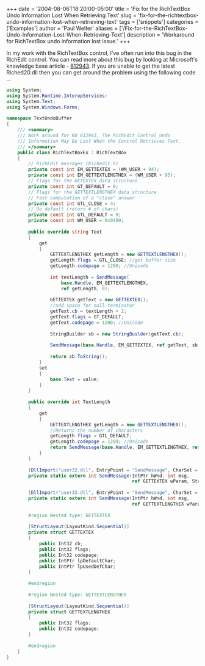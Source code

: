 +++
date = '2004-08-06T18:20:00-05:00'
title = 'Fix for the RichTextBox Undo Information Lost When Retrieving Text'
slug = 'fix-for-the-richtextbox-undo-information-lost-when-retrieving-text'
tags = ['snippets']
categories = ['Examples']
author = 'Paul Welter'
aliases = ['/Fix-for-the-RichTextBox-Undo-Information-Lost-When-Retrieving-Text']
description = 'Workaround for RichTextBox undo information lost issue.'
+++


In my work with the RichTextBox control, I've often run into this bug in the RichEdit control. You can read more about this bug by looking at Microsoft's knowledge base article - [812943](http://support.microsoft.com/default.aspx?scid=kb;en-us;812943). If you are unable to get the latest Riched20.dll then you can get around the problem using the following code …

```csharp
using System;  
using System.Runtime.InteropServices;  
using System.Text;  
using System.Windows.Forms;  
  
namespace TextUndoBuffer  
{  
    /// <summary>    
    /// Work around for KB 812943, The RichEdit Control Undo    
    /// Information May Be Lost When the Control Retrieves Text.   
    /// </summary>    
    public class RichTextBoxEx : RichTextBox  
    {  
        // RichEdit messages (Richedit.h)   
        private const int EM_GETTEXTEX = (WM_USER + 94);  
        private const int EM_GETTEXTLENGTHEX = (WM_USER + 95);  
        // Flags for the GETEXTEX data structure   
        private const int GT_DEFAULT = 0;  
        // Flags for the GETTEXTLENGTHEX data structure   
        // Fast computation of a "close" answer   
        private const int GTL_CLOSE = 4;  
        // Do default (return # of chars)   
        private const int GTL_DEFAULT = 0;   
        private const int WM_USER = 0x0400;  
  
        public override string Text  
        {  
            get  
            {  
                GETTEXTLENGTHEX getLength = new GETTEXTLENGTHEX();  
                getLength.flags = GTL_CLOSE; //get buffer size   
                getLength.codepage = 1200; //Unicode   
                  
                int textLength = SendMessage(  
                    base.Handle, EM_GETTEXTLENGTHEX,   
                    ref getLength, 0);  
  
                GETTEXTEX getText = new GETTEXTEX();  
                //add space for null terminator   
                getText.cb = textLength + 2;   
                getText.flags = GT_DEFAULT;  
                getText.codepage = 1200; //Unicode   
                  
                StringBuilder sb = new StringBuilder(getText.cb);  
                  
                SendMessage(base.Handle, EM_GETTEXTEX, ref getText, sb);  
                  
                return sb.ToString();  
            }  
            set  
            {  
                base.Text = value;  
            }  
        }  
  
        public override int TextLength  
        {  
            get  
            {  
                GETTEXTLENGTHEX getLength = new GETTEXTLENGTHEX();  
                //Returns the number of characters   
                getLength.flags = GTL_DEFAULT;   
                getLength.codepage = 1200; //Unicode   
                return SendMessage(base.Handle, EM_GETTEXTLENGTHEX, ref getLength, 0);  
            }  
        }  
  
        [DllImport("user32.dll", EntryPoint = "SendMessage", CharSet = CharSet.Auto)]  
        private static extern int SendMessage(IntPtr hWnd, int msg,  
                                              ref GETTEXTEX wParam, StringBuilder lParam);  
  
        [DllImport("user32.dll", EntryPoint = "SendMessage", CharSet = CharSet.Auto)]  
        private static extern int SendMessage(IntPtr hWnd, int msg,  
                                              ref GETTEXTLENGTHEX wParam, int lParam);  
 
        #region Nested type: GETTEXTEX  
  
        [StructLayout(LayoutKind.Sequential)]  
        private struct GETTEXTEX  
        {  
            public Int32 cb;  
            public Int32 flags;  
            public Int32 codepage;  
            public IntPtr lpDefaultChar;  
            public IntPtr lpUsedDefChar;  
        }  
 
        #endregion  
 
        #region Nested type: GETTEXTLENGTHEX  
  
        [StructLayout(LayoutKind.Sequential)]  
        private struct GETTEXTLENGTHEX  
        {  
            public Int32 flags;  
            public Int32 codepage;  
        }  
 
        #endregion  
    }  
}
```
